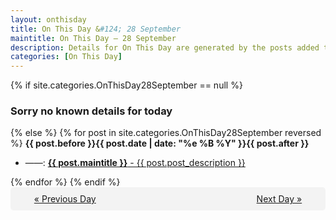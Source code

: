```yaml
---
layout: onthisday
title: On This Day &#124; 28 September
maintitle: On This Day — 28 September
description: Details for On This Day are generated by the posts added to the website so the content is subject to changes/updates over time.
categories: [On This Day]
---
```


{% if site.categories.OnThisDay28September == null %}
<h3>Sorry no known details for today</h3>
{% else %}
{% for post in site.categories.OnThisDay28September reversed %}
<strong>{{ post.before }}{{ post.date | date: "%e %B %Y" }}{{ post.after }}</strong>
<ul>
<li> ——: <a class="{{ post.class }}" href="{{ post.url }}"><strong>{{ post.maintitle }}</strong> - {{ post.post_description }}</a></li>
</ul>
{% endfor %}
{% endif %}

<div style="background-color: #f3f3f3; padding: 10px; border-radius: 5px; text-align: center; display: flex; justify-content: space-evenly;">
<a href="/onthisday/09/09-27">« Previous Day</a>
<span style="visibility:hidden;">[ Visit Leap Year February 29 ]</span>
<a href="/onthisday/09/09-29">Next Day »</a>
</div>
